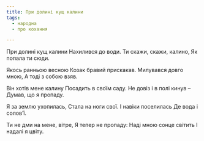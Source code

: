 ```yaml
---
title: При долині кущ калини
tags:
  - народна
  - про кохання

---
```


При долині кущ калини
Нахилився до води.
Ти скажи, скажи, калино,
Як попала ти сюди.

Якось ранньою весною
Козак бравий прискакав.
Милувався довго мною,
А тоді з собою взяв.

Він хотів мене калину
Посадить в своїм саду.
Не довіз і в полі кинув –
Думав, що я пропаду.

Я за землю ухопилась,
Стала на ноги свої.
І навіки поселилась
Де вода і солов’ї.

Ти не дми на мене, вітре,
Я тепер не пропаду:
Наді мною сонце світить
І надалі я цвіту.
